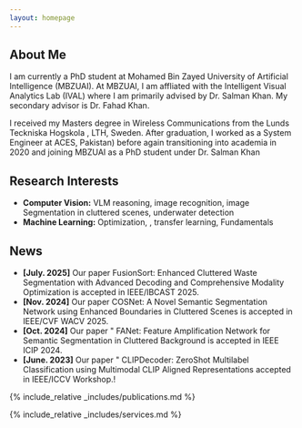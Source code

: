 ```yaml
---
layout: homepage
---
```


## About Me

I am currently a PhD student at Mohamed Bin Zayed University of Artificial Intelligence (MBZUAI). At MBZUAI, I am affliated with the Intelligent Visual Analytics Lab (IVAL) where I am primarily advised by Dr. Salman Khan. My secondary advisor is Dr. Fahad Khan.

I received my Masters degree in Wireless Communications from the Lunds Teckniska Hogskola , LTH, Sweden. After graduation, I worked as a System Engineer at ACES, Pakistan) before again transitioning into academia in 2020 and joining MBZUAI as a PhD student under Dr. Salman Khan
## Research Interests

- **Computer Vision:** VLM reasoning, image recognition, image Segmentation in cluttered scenes, underwater detection
- **Machine Learning:** Optimization, , transfer learning, Fundamentals

## News

- **[July. 2025]** Our paper FusionSort: Enhanced Cluttered Waste Segmentation with Advanced Decoding and Comprehensive Modality Optimization is accepted in  IEEE/IBCAST 2025.
- **[Nov. 2024]** Our paper COSNet: A Novel Semantic Segmentation Network using Enhanced Boundaries in Cluttered Scenes is accepted in  IEEE/CVF WACV 2025.
- **[Oct. 2024]** Our paper " FANet: Feature Amplification Network for Semantic Segmentation in Cluttered Background is accepted in IEEE ICIP 2024.
- **[June. 2023]** Our paper " CLIPDecoder: ZeroShot Multilabel Classification using Multimodal CLIP Aligned Representations accepted in IEEE/ICCV Workshop.!


{% include_relative _includes/publications.md %}

{% include_relative _includes/services.md %}
